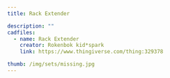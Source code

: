 ```yaml
---
title: Rack Extender

description: ""
cadfiles:
  - name: Rack Extender
    creator: Rokenbok kid*spark
    link: https://www.thingiverse.com/thing:329378

thumb: /img/sets/missing.jpg
---
```

